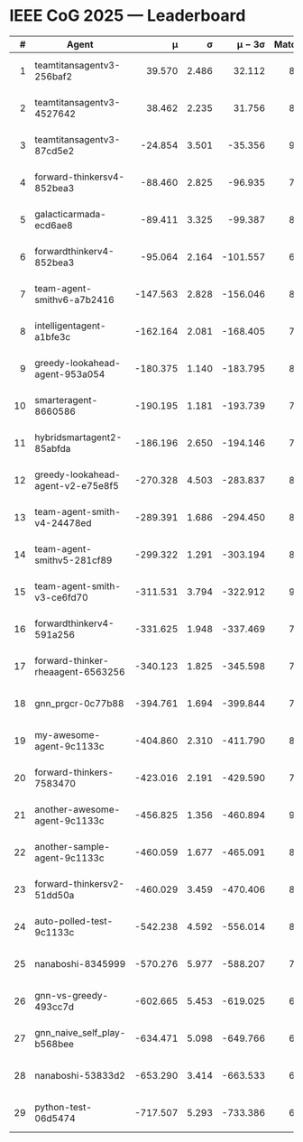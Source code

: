 # IEEE CoG 2025 — Leaderboard

| # | Agent | μ | σ | μ − 3σ | Matches | Updated |
|---:|---|---:|---:|---:|---:|---|
| 1 | teamtitansagentv3-256baf2 | 39.570 | 2.486 | 32.112 | 8760 | 2025-08-20 11:15 |
| 2 | teamtitansagentv3-4527642 | 38.462 | 2.235 | 31.756 | 8014 | 2025-08-20 11:15 |
| 3 | teamtitansagentv3-87cd5e2 | -24.854 | 3.501 | -35.356 | 9046 | 2025-08-20 11:15 |
| 4 | forward-thinkersv4-852bea3 | -88.460 | 2.825 | -96.935 | 7132 | 2025-08-20 11:15 |
| 5 | galacticarmada-ecd6ae8 | -89.411 | 3.325 | -99.387 | 8400 | 2025-08-20 11:15 |
| 6 | forwardthinkerv4-852bea3 | -95.064 | 2.164 | -101.557 | 6798 | 2025-08-20 11:15 |
| 7 | team-agent-smithv6-a7b2416 | -147.563 | 2.828 | -156.046 | 8220 | 2025-08-20 11:15 |
| 8 | intelligentagent-a1bfe3c | -162.164 | 2.081 | -168.405 | 7085 | 2025-08-20 11:15 |
| 9 | greedy-lookahead-agent-953a054 | -180.375 | 1.140 | -183.795 | 8244 | 2025-08-20 11:15 |
| 10 | smarteragent-8660586 | -190.195 | 1.181 | -193.739 | 7279 | 2025-08-20 11:15 |
| 11 | hybridsmartagent2-85abfda | -186.196 | 2.650 | -194.146 | 7750 | 2025-08-20 11:15 |
| 12 | greedy-lookahead-agent-v2-e75e8f5 | -270.328 | 4.503 | -283.837 | 8144 | 2025-08-20 11:15 |
| 13 | team-agent-smith-v4-24478ed | -289.391 | 1.686 | -294.450 | 8982 | 2025-08-20 11:15 |
| 14 | team-agent-smithv5-281cf89 | -299.322 | 1.291 | -303.194 | 8640 | 2025-08-20 11:15 |
| 15 | team-agent-smith-v3-ce6fd70 | -311.531 | 3.794 | -322.912 | 9102 | 2025-08-20 11:15 |
| 16 | forwardthinkerv4-591a256 | -331.625 | 1.948 | -337.469 | 7328 | 2025-08-20 11:15 |
| 17 | forward-thinker-rheaagent-6563256 | -340.123 | 1.825 | -345.598 | 7820 | 2025-08-20 11:15 |
| 18 | gnn_prgcr-0c77b88 | -394.761 | 1.694 | -399.844 | 7770 | 2025-08-20 11:15 |
| 19 | my-awesome-agent-9c1133c | -404.860 | 2.310 | -411.790 | 8840 | 2025-08-20 11:15 |
| 20 | forward-thinkers-7583470 | -423.016 | 2.191 | -429.590 | 7720 | 2025-08-20 11:15 |
| 21 | another-awesome-agent-9c1133c | -456.825 | 1.356 | -460.894 | 9140 | 2025-08-20 11:15 |
| 22 | another-sample-agent-9c1133c | -460.059 | 1.677 | -465.091 | 8180 | 2025-08-20 11:15 |
| 23 | forward-thinkersv2-51dd50a | -460.029 | 3.459 | -470.406 | 8600 | 2025-08-20 11:15 |
| 24 | auto-polled-test-9c1133c | -542.238 | 4.592 | -556.014 | 8020 | 2025-08-20 11:15 |
| 25 | nanaboshi-8345999 | -570.276 | 5.977 | -588.207 | 7140 | 2025-08-20 11:15 |
| 26 | gnn-vs-greedy-493cc7d | -602.665 | 5.453 | -619.025 | 6700 | 2025-08-20 11:15 |
| 27 | gnn_naive_self_play-b568bee | -634.471 | 5.098 | -649.766 | 6980 | 2025-08-20 11:15 |
| 28 | nanaboshi-53833d2 | -653.290 | 3.414 | -663.533 | 6320 | 2025-08-20 11:15 |
| 29 | python-test-06d5474 | -717.507 | 5.293 | -733.386 | 6870 | 2025-08-20 11:15 |
